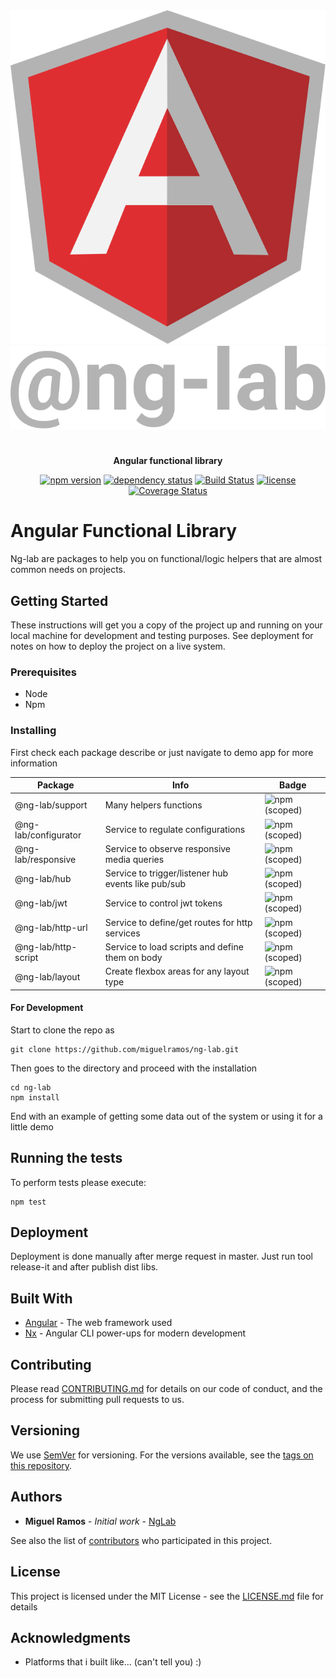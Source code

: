 <div align="center">
  <img src="./apps/ng-lab-demo/src/assets/ng-logo.svg"><br/>
  <img src="./apps/ng-lab-demo/src/assets/lab-logo.svg">

#

**Angular functional library**

[![npm version](https://img.shields.io/npm/v/@ng-lab/support.svg?maxAge=3600&style=flat)](https://www.npmjs.com/package/ng-lab)
[![dependency status](https://img.shields.io/david/miguelramos/ng-lab.svg?maxAge=3600&style=flat)](https://david-dm.org/miguelramos/ng-lab)
[![Build Status](https://travis-ci.com/miguelramos/ng-lab.svg?branch=master)](https://travis-ci.com/miguelramos/ng-lab)
[![license](https://img.shields.io/npm/l/ng-lab.svg?maxAge=3600&style=flat)](https://github.com/miguelramos/ng-lab/LICENSE)
[![Coverage Status](https://coveralls.io/repos/github/miguelramos/ng-lab/badge.svg?branch=master)](https://coveralls.io/github/miguelramos/ng-lab?branch=master)

</div>

# Angular Functional Library

Ng-lab are packages to help you on functional/logic helpers that are almost common needs on projects.

## Getting Started

These instructions will get you a copy of the project up and running on your local machine for development and testing purposes. See deployment for notes on how to deploy the project on a live system.

### Prerequisites

- Node
- Npm

### Installing

First check each package describe or just navigate to demo app for more information

| Package              | Info                                                | Badge                                                                                         |
| -------------------- | --------------------------------------------------- | --------------------------------------------------------------------------------------------- |
| @ng-lab/support      | Many helpers functions                              | ![npm (scoped)](https://img.shields.io/npm/v/@ng-lab/support.svg?color=green&style=flat)      |
| @ng-lab/configurator | Service to regulate configurations                  | ![npm (scoped)](https://img.shields.io/npm/v/@ng-lab/configurator.svg?color=green&style=flat) |
| @ng-lab/responsive   | Service to observe responsive media queries         | ![npm (scoped)](https://img.shields.io/npm/v/@ng-lab/responsive.svg?color=green&style=flat)   |
| @ng-lab/hub          | Service to trigger/listener hub events like pub/sub | ![npm (scoped)](https://img.shields.io/npm/v/@ng-lab/hub.svg?color=green&style=flat)          |
| @ng-lab/jwt          | Service to control jwt tokens                       | ![npm (scoped)](https://img.shields.io/npm/v/@ng-lab/jwt.svg?color=green&style=flat)          |
| @ng-lab/http-url     | Service to define/get routes for http services      | ![npm (scoped)](https://img.shields.io/npm/v/@ng-lab/http-url.svg?color=green&style=flat)     |
| @ng-lab/http-script  | Service to load scripts and define them on body     | ![npm (scoped)](https://img.shields.io/npm/v/@ng-lab/http-script.svg?color=green&style=flat)  |
| @ng-lab/layout       | Create flexbox areas for any layout type            | ![npm (scoped)](https://img.shields.io/npm/v/@ng-lab/layout.svg?color=green&style=flat)       |

#### For Development

Start to clone the repo as

```
git clone https://github.com/miguelramos/ng-lab.git
```

Then goes to the directory and proceed with the installation

```
cd ng-lab
npm install
```

End with an example of getting some data out of the system or using it for a little demo

## Running the tests

To perform tests please execute:

```
npm test
```

## Deployment

Deployment is done manually after merge request in master. Just run tool release-it and after publish dist libs.

## Built With

- [Angular](https://angular.io/) - The web framework used
- [Nx](https://nx.dev) - Angular CLI power-ups for modern development

## Contributing

Please read [CONTRIBUTING.md](https://gist.github.com/PurpleBooth/b24679402957c63ec426) for details on our code of conduct, and the process for submitting pull requests to us.

## Versioning

We use [SemVer](http://semver.org/) for versioning. For the versions available, see the [tags on this repository](https://github.com/miguelramos/ng-lab/tags).

## Authors

- **Miguel Ramos** - _Initial work_ - [NgLab](https://github.com/miguelramos/ng-lab)

See also the list of [contributors](https://github.com/miguelramos/ng-lab/contributors) who participated in this project.

## License

This project is licensed under the MIT License - see the [LICENSE.md](LICENSE.md) file for details

## Acknowledgments

- Platforms that i built like... (can't tell you) :)
